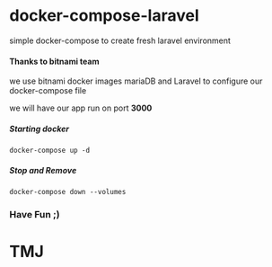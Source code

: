 # docker-compose-laravel
simple docker-compose to create fresh laravel environment

#### Thanks to bitnami team

we use bitnami docker images mariaDB and Laravel to configure our docker-compose file

we will have our app run on port **3000**

##### Starting docker

<code>docker-compose up -d</code>

##### Stop and Remove

<code>docker-compose down --volumes</code>

### Have Fun ;)

# TMJ